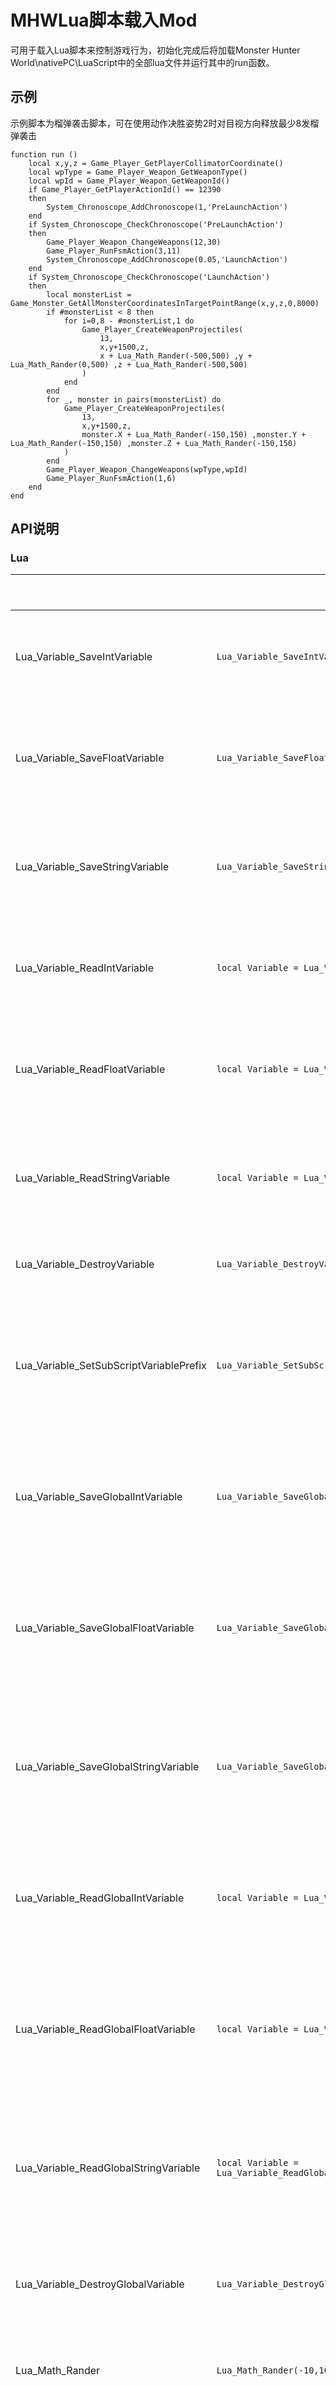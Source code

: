 # MHWLua脚本载入Mod

可用于载入Lua脚本来控制游戏行为，初始化完成后将加载Monster Hunter World\nativePC\LuaScript中的全部lua文件并运行其中的run函数。

## 示例

示例脚本为榴弹袭击脚本，可在使用动作决胜姿势2时对目视方向释放最少8发榴弹袭击

    function run ()
		local x,y,z = Game_Player_GetPlayerCollimatorCoordinate()
		local wpType = Game_Player_Weapon_GetWeaponType()
		local wpId = Game_Player_Weapon_GetWeaponId()
		if Game_Player_GetPlayerActionId() == 12390
		then
			System_Chronoscope_AddChronoscope(1,'PreLaunchAction')
		end
		if System_Chronoscope_CheckChronoscope('PreLaunchAction')
		then
			Game_Player_Weapon_ChangeWeapons(12,30)
			Game_Player_RunFsmAction(3,11)
			System_Chronoscope_AddChronoscope(0.05,'LaunchAction')
		end
		if System_Chronoscope_CheckChronoscope('LaunchAction')
		then
			local monsterList = Game_Monster_GetAllMonsterCoordinatesInTargetPointRange(x,y,z,0,8000)
			if #monsterList < 8 then
				for i=0,8 - #monsterList,1 do
					Game_Player_CreateWeaponProjectiles(
						13,
						x,y+1500,z,
						x + Lua_Math_Rander(-500,500) ,y + Lua_Math_Rander(0,500) ,z + Lua_Math_Rander(-500,500)
					)
				end
			end
			for _, monster in pairs(monsterList) do
				Game_Player_CreateWeaponProjectiles(
					13,
					x,y+1500,z,
					monster.X + Lua_Math_Rander(-150,150) ,monster.Y + Lua_Math_Rander(-150,150) ,monster.Z + Lua_Math_Rander(-150,150)
				)
			end
			Game_Player_Weapon_ChangeWeapons(wpType,wpId)
			Game_Player_RunFsmAction(1,6)
		end
	end

## API说明

### Lua
|                                   |示例							                                               |说明						                     |
|-----------------------------------|---------------------------------------------------------------|-------------------------------------|
|Lua_Variable_SaveIntVariable       |`Lua_Variable_SaveIntVariable('VariableName',10)`              |存入整数变量                          |
|Lua_Variable_SaveFloatVariable		|`Lua_Variable_SaveFloatVariable('VariableName',1.0)`            |存入浮点数变量                       |
|Lua_Variable_SaveStringVariable	|`Lua_Variable_SaveStringVariable('VariableName','VariableValue')`|存入字符串变量                      |
|Lua_Variable_ReadIntVariable       |`local Variable = Lua_Variable_ReadIntVariable('VariableName')`|读取整数变量                          |
|Lua_Variable_ReadFloatVariable		|`local Variable = Lua_Variable_ReadFloatVariable('VariableName')`|读取浮点数变量                      |
|Lua_Variable_ReadStringVariable	|`local Variable = Lua_Variable_ReadStringVariable('VariableName')`|读取字符串变量                     |
|Lua_Variable_DestroyVariable		|`Lua_Variable_DestroyVariable('VariableName')`                 |销毁变量                             |
|Lua_Variable_SetSubScriptVariablePrefix|`Lua_Variable_SetSubScriptVariablePrefix('SubScriptName')`  |设置子脚本变量前缀                             |
|Lua_Variable_SaveGlobalIntVariable     |`Lua_Variable_SaveGlobalIntVariable('VariableName',10)`              |存入全局整数变量              |
|Lua_Variable_SaveGlobalFloatVariable	|`Lua_Variable_SaveGlobalFloatVariable('VariableName',1.0)`            |存入全局浮点数变量         |
|Lua_Variable_SaveGlobalStringVariable	|`Lua_Variable_SaveGlobalStringVariable('VariableName','VariableValue')`|存入全局字符串变量            |
|Lua_Variable_ReadGlobalIntVariable     |`local Variable = Lua_Variable_ReadGlobalIntVariable('VariableName')`|读取全局整数变量              |
|Lua_Variable_ReadGlobalFloatVariable	|`local Variable = Lua_Variable_ReadGlobalFloatVariable('VariableName')`|读取全局浮点数变量        |
|Lua_Variable_ReadGlobalStringVariable	|`local Variable = Lua_Variable_ReadGlobalStringVariable('VariableName')`|读取全局字符串变量           |
|Lua_Variable_DestroyGlobalVariable		|`Lua_Variable_DestroyGlobalVariable('VariableName')`                 |销毁全局变量                   |
|Lua_Math_Rander					|`Lua_Math_Rander(-10,10)`                                      |获取随机数                             |
|Lua_Http_GetHttpData					|`local HttpData = Lua_Http_GetHttpData('http://luascript.alcedo.top/')`|获取指定网址的数据                      |
### 系统
|                                   |示例                                                           |说明                     |
|-----------------------------------|---------------------------------------------------------------|-------------------------------------|
|System_Keyboard_CheckKey			|`System_Keyboard_CheckKey(87)`                                 |检查按键是否按下，按键为VK码           |
|System_Keyboard_CheckDoubleKey		|`System_Keyboard_CheckDoubleKey(87)`                           |检查是否双击按键，按键为VK码           |
|System_Keyboard_CheckKeyIsPressed	|`System_Keyboard_CheckKeyIsPressed(87)`                        |检查按键是否处于按下状态，按键为VK码    |
|System_XboxPad_CheckKey			|`System_XboxPad_CheckKey(20)`                                  |检查Xbox手柄按键是否按下，按键详见对照表           |
|System_XboxPad_CheckDoubleKey		|`System_XboxPad_CheckDoubleKey(20)`                            |检查是否双击Xbox手柄按键，按键详见对照表           |
|System_XboxPad_CheckKeyIsPressed	|`System_XboxPad_CheckKeyIsPressed(20)`                         |检查Xbox手柄按键是否处于按下状态，按键详见对照表    |
|System_Chronoscope_AddChronoscope	|`System_Chronoscope_AddChronoscope(1.0,'ChronoscopeName')`     |创建计时器，需设定时间和计时器名称      |
|System_Chronoscope_CheckChronoscope|`System_Chronoscope_CheckChronoscope('ChronoscopeName')`       |检查指定名称的计时器是否到期,如果到期则删除计时器 |
|System_Chronoscope_CheckPresenceChronoscope|`System_Chronoscope_CheckPresenceChronoscope('ChronoscopeName')`|检查指定名称的计时器是存在 |
|System_Chronoscope_DelChronoscope	|`System_Chronoscope_DelChronoscope('ChronoscopeName')`           |删除指定名称的计时器    |
|System_Message_ShowMessage			|`System_Message_ShowMessage('Message')`       	                |向游戏内发送消息                      |
|System_Console_Info				|`System_Console_Info('Message')`       	                    |向控制台发送消息                      |
|System_Console_Error				|`System_Console_Error('Message')`       	                    |向控制台发送错误消息                  |
|System_LuaScript_Build				|`System_LuaScript_Build()`       	                            |获取LuaScript插件构建版本                  |
|System_LuaScript_Version			|`System_LuaScript_Version()`       	                        |获取LuaScript插件发行版本                  |
|System_DeBug_OpenDeBugConsole		|`System_DeBug_OpenDeBugConsole()`       	                    |打开调试控制台                       |
|System_DeBug_CloseDeBugConsole		|`System_DeBug_CloseDeBugConsole()`       	                    |关闭调试控制台                       |
|System_Memory_GetOffsetAddress		|`System_Memory_GetOffsetAddress('142153142','50')`       	                    |获取偏移内存地址                       |
|System_Memory_GetAddressData		|`System_Memory_GetAddressData('142351472','int')`       	                    |获取内存地址数据                       |
|System_Memory_SetAddressData		|`System_Memory_SetAddressData('142351472','int',50)`       	                    |写入内存地址数据                       |
|System_GetUUID		                |`System_GetUUID()`       	                                     |获取UUID                       |

### 玩家
|                                         |示例							                                         |说明						   |
|-----------------------------------------|----------------------------------------------------------|------------------|
|Game_Player_GetPlayerCoordinate          |`local x,y,z = Game_Player_GetPlayerCoordinate()`         |获取玩家坐标       |
|Game_Player_SetPlayerCoordinate          |`Game_Player_SetPlayerCoordinate(1.0,1.0,1.0)`            |设置玩家坐标       |
|Game_Player_GetPlayerHookCoordinate      |`local x,y,z = Game_Player_GetPlayerHookCoordinate()`     |获取玩家钩爪坐标   |
|Game_Player_GetPlayerCollimatorCoordinate|`local x,y,z = Game_Player_GetPlayerCollimatorCoordinate()`|获取准星坐标      |
|Game_Player_GetPlayerParabolaCollimatorCoordinate|`local x,y,z = Game_Player_GetPlayerParabolaCollimatorCoordinate()`|获取抛物线准星坐标      |
|Game_Player_GetPlayerWeaponCoordinate    |`local x,y,z = Game_Player_GetPlayerWeaponCoordinate()`   |获取武器坐标       |
|Game_Player_GetPlayerIncrementCoordinate |`local x,y,z = Game_Player_GetPlayerIncrementCoordinate()`|获取坐标运动增量   |
|Game_Player_GetPlayerNavigationCoordinate|`local x,y,z = Game_Player_GetPlayerNavigationCoordinate()`|获取导航坐标      |
|Game_Player_GetPlayerVisualCoordinate    |`local x,y,z = Game_Player_GetPlayerVisualCoordinate()`   |获取视角相机坐标    |
|Game_Player_SetPlayerVisualCoordinate    |`Game_Player_SetPlayerVisualCoordinate(1.0,1.0,1.0)`      |设置玩家视角相机坐标|
|Game_Player_UnbindPlayerVisualCoordinate |`Game_Player_UnbindPlayerVisualCoordinate()`              |解除玩家视角相机坐标设置|
|Game_Player_GetPlayerVisualDistance      |`Game_Player_GetPlayerVisualDistance()`                   |获取视角相机距离    |
|Game_Player_GetPlayerVisualHeight        |`Game_Player_GetPlayerVisualHeight()`                     |获取视角相机高度    |
|Game_Player_SetPlayerVisualDistance      |`Game_Player_SetPlayerVisualDistance()`                   |设置视角相机距离    |
|Game_Player_SetPlayerVisualHeight        |`Game_Player_SetPlayerVisualHeight()`                     |设置视角相机高度    |
|Game_Player_CheckAimingStatus            |`Game_Player_CheckAimingStatus()`                         |检查是否处于瞄准状态|
|Game_Player_AddEffect                    |`Game_Player_AddEffect(0,0)`                              |为玩家添加特效     |
|Game_Player_GetPlayerActionId            |`Game_Player_GetPlayerActionId()`                         |获取玩家动作ID     |
|Game_Player_GetPlayerAngle               |`Game_Player_GetPlayerAngle()`                            |获取玩家面向角度   |
|Game_Player_Weapon_GetWeaponId           |`Game_Player_Weapon_GetWeaponId()`                        |获取玩家武器ID     |
|Game_Player_Weapon_GetWeaponType         |`Game_Player_Weapon_GetWeaponType()`                      |获取玩家武器类型   |
|Game_Player_Weapon_ChangeWeapons         |`Game_Player_Weapon_ChangeWeapons(0,20)`                  |更换玩家的武器（武器类型，武器id）   |
|Game_Player_Weapon_CompleteChangeWeapons |`Game_Player_Weapon_CompleteChangeWeapons(0,20)`          |完全更换玩家的武器（武器类型，武器id）   |
|Game_Player_Weapon_GetOrnamentsCoordinate|`local x,y,z = Game_Player_Weapon_GetOrnamentsCoordinate()`|获取玩家武器装饰物坐标|
|Game_Player_Weapon_GetOrnamentsSize      |`local x,y,z = Game_Player_Weapon_GetOrnamentsSize()`     |获取玩家武器装饰物模型大小|
|Game_Player_Weapon_SetOrnamentsCoordinate|`Game_Player_Weapon_SetOrnamentsCoordinate(100,100,100)`  |设置玩家武器装饰物坐标|
|Game_Player_Weapon_SetOrnamentsSize      |`Game_Player_Weapon_SetOrnamentsSize(1.5,1.5,1.5)`        |设置玩家武器装饰物模型大小|
|Game_Player_Weapon_DecontrolOrnamentsCoordinate|`Game_Player_Weapon_DecontrolOrnamentsCoordinate()` |解除玩家武器装饰物坐标设置|
|Game_Player_Weapon_DecontrolOrnamentsSize|`Game_Player_Weapon_DecontrolOrnamentsSize()`             |解除玩家武器装饰物模型大小设置|
|Game_Player_Weapon_GetMainWeaponCoordinate|`local x,y,z = Game_Player_Weapon_GetMainWeaponCoordinate()`|获取玩家主武器坐标|
|Game_Player_Weapon_GetMainWeaponSize      |`local x,y,z = Game_Player_Weapon_GetMainWeaponSize()`     |获取玩家主武器模型大小|
|Game_Player_Weapon_SetMainWeaponCoordinate|`Game_Player_Weapon_SetMainWeaponCoordinate(100,100,100)`  |设置玩家主武器坐标|
|Game_Player_Weapon_SetMainWeaponSize      |`Game_Player_Weapon_SetMainWeaponSize(1.5,1.5,1.5)`        |设置玩家主武器模型大小|
|Game_Player_Weapon_DecontrolMainWeaponCoordinate|`Game_Player_Weapon_DecontrolMainWeaponCoordinate()` |解除玩家主武器坐标设置|
|Game_Player_Weapon_DecontrolMainWeaponSize|`Game_Player_Weapon_DecontrolMainWeaponSize()`             |解除玩家主武器模型大小设置|
|Game_Player_Weapon_GetSecondaryWeaponCoordinate|`local x,y,z = Game_Player_Weapon_GetSecondaryWeaponCoordinate()`|获取玩家副武器坐标|
|Game_Player_Weapon_GetSecondaryWeaponSize|`local x,y,z = Game_Player_Weapon_GetSecondaryWeaponSize()`     |获取玩家副武器模型大小|
|Game_Player_Weapon_SetSecondaryWeaponCoordinate|`Game_Player_Weapon_SetSecondaryWeaponCoordinate(100,100,100)`  |设置玩家副武器坐标|
|Game_Player_Weapon_SetSecondaryWeaponSize|`Game_Player_Weapon_SetSecondaryWeaponSize(1.5,1.5,1.5)`        |设置玩家副武器模型大小|
|Game_Player_Weapon_DecontrolSecondaryWeaponCoordinate|`Game_Player_Weapon_DecontrolSecondaryWeaponCoordinate()` |解除玩家副武器坐标设置|
|Game_Player_Weapon_DecontrolSecondaryWeaponSize|`Game_Player_Weapon_DecontrolSecondaryWeaponSize()`             |解除玩家副武器模型大小设置|
|Game_Player_Weapon_CharacteristicIntValue|`Game_Player_Weapon_CharacteristicIntValue('2d24')`       |获取玩家武器特殊数值(整数)   |
|Game_Player_Weapon_CharacteristicFloatValue|`Game_Player_Weapon_CharacteristicFloatValue('2d24')`       |获取玩家武器特殊数值(浮点)   |
|Game_Player_Weapon_CharacteristicByteValue|`Game_Player_Weapon_CharacteristicByteValue('2d24')`       |获取玩家武器特殊数值(浮点)   |
|Game_Player_Weapon_GetHitCoordinate|`Game_Player_Weapon_GetHitCoordinate()`       |获取玩家武器命中的坐标   |
|Game_Player_GetFsmData                   |`local type,id = Game_Player_GetFsmData()`                |获取玩家当前派生动作信息   |
|Game_Player_RunFsmAction                 |`Game_Player_RunFsmAction(3,5)`                           |执行指定对象的派生动作，第一个参数为对象（玩家1，武器3）第二个参数为派生动作Id   |
|Game_Player_CheckRunFsmActionOver        |`Game_Player_CheckRunFsmActionOver()`                     |检查执行的派生动作是否结束  |
|Game_Player_GetPlayerHealth              |`local BasicHealth,MaxHealth,Health = Game_Player_GetPlayerHealth()`|获取玩家血量信息（基础，最大，当前）   |
|Game_Player_SetPlayerCurrentHealth       |`Game_Player_SetPlayerCurrentHealth(10)`                  |设置玩家当前血量   |
|Game_Player_SetPlayerBasicHealth         |`Game_Player_SetPlayerBasicHealth(100)`                   |设置玩家基础血量0-150   |
|Game_Player_GetPlayerEndurance           |`local MaxEndurance,Endurance = Game_Player_GetPlayerEndurance()` |获取玩家耐力信息（最大，当前）   |
|Game_Player_SetPlayerCurrentEndurance    |`Game_Player_SetPlayerCurrentEndurance(50)`               |设置玩家当前耐力   |
|Game_Player_SetPlayerMaxEndurance        |`Game_Player_SetPlayerMaxEndurance(25)`                   |设置玩家最大耐力25-150  |
|Game_Player_GetPlayerRoleInfo            |`local name,hr,mr = Game_Player_GetPlayerRoleInfo()`      |获取玩家角色信息   |
|~~Game_Player_CreateProjectiles~~        |`Game_Player_CreateProjectiles(12,startX,startY,startZ,endX,endY,endZ)`|1.0.7弃用，请使用特定对象的方法 |
|Game_Player_CreateWeaponProjectiles      |`Game_Player_CreateWeaponProjectiles(12,startX,startY,startZ,endX,endY,endZ)`|生成玩家武器投射物（投射物id,起始坐标,结束坐标） |
|Game_Player_CreateBowgunProjectiles      |`Game_Player_CreateBowgunProjectiles(12,startX,startY,startZ,endX,endY,endZ)`|生成玩家手弩投射物（投射物id,起始坐标,结束坐标） |
|Game_Player_GetPlayerBuffDuration        |`local buffDuration = Game_Player_GetPlayerBuffDuration('BuffName')`|获取玩家Buff剩余时间   |
|Game_Player_SetPlayerBuffDuration        |`Game_Player_SetPlayerBuffDuration('BuffName',20)`           |设置玩家Buff持续时间   |
|Game_Player_GetMonstersHateToPlayers     |`Game_Player_GetMonstersHateToPlayers()`                  |获取对玩家仇恨的怪物   |
|Game_World_GetMapId                      |`Game_World_GetMapId()`                                   |获取地图ID        |

### 怪物
|                                         |示例                                                      |说明						   |
|-----------------------------------------|----------------------------------------------------------|------------------|
|Game_Monster_SetFilter                   |`Game_Monster_SetFilter(1,0)`                             |设置怪物筛选器     |
|Game_Monster_DisableFilter               |`Game_Monster_DisableFilter()`                            |清除怪物筛选器     |
|Game_Monster_SetBehaviorOfNavigationMonsters|`Game_Monster_SetBehaviorOfNavigationMonsters(20)`     |设置导航标记的怪物的行为,不受筛选器影响     |
|Game_Monster_KillNavigationMarkMonster   |`Game_Monster_KillNavigationMarkMonster()`               |杀死导航标记的怪物,受筛选器影响，返回是否成功击杀 |
|Game_Monster_AddDebuffToNavigationMarkMonster|`Game_Monster_AddDebuffToNavigationMarkMonster('Sleep')`|为导航标记的怪物添加异常状态,不受筛选器影响     |
|Game_Monster_SetBehaviorOfNearestMonsters|`Game_Monster_SetBehaviorOfNearestMonsters(20)`           |设置距离最近的怪物的行为,不受筛选器影响     |
|Game_Monster_KillNearestMonster          |`Game_Monster_KillNearestMonster()`                       |杀死距离最近的怪物,受筛选器影响，返回是否成功击杀 |
|Game_Monster_KillNearestMonsterInRange   |`Game_Monster_KillNearestMonsterInRange(0,2000)`         |杀死范围内距离最近的怪物,受筛选器影响，返回是否成功击杀 |
|Game_Monster_KillLastHitMonster          |`Game_Monster_KillLastHitMonster()`                       |杀死最后一次击中的怪物,不受筛选器影响，返回是否成功击杀 |
|Game_Monster_KillAllMonsterInRange       |`Game_Monster_KillAllMonsterInRange(0,2000)`              |杀死范围内所有的怪物,受筛选器影响 |
|Game_Monster_AddDebuffNearestMonster     |`Game_Monster_AddDebuffNearestMonster('Sleep')`           |为距离最近的怪物添加异常状态,不受筛选器影响     |
|Game_Monster_AddDebuffNearestMonsterInRange|`Game_Monster_AddDebuffNearestMonsterInRange('Sleep',0,2000)`|为距离最近的怪物添加异常状态,不受筛选器影响     |
|Game_Monster_SetBehaviorOfLastHitMonsters|`Game_Monster_SetBehaviorOfLastHitMonsters(20)`           |设置最后一次击中的怪物的行为,不受筛选器影响     |
|Game_Monster_AddDebuffLastHitMonster     |`Game_Monster_AddDebuffLastHitMonster('Sleep')`           |为最后一次击中的怪物添加异常状态,不受筛选器影响     |
|Game_Monster_AddDebuffToAllMonsterInRange|`Game_Monster_AddDebuffToAllMonsterInRange('Sleep',0,200)`|为范围内所有的怪物添加异常状态,受筛选器影响     |
|Game_Monster_GetNavigationMonsterCoordinates|`local x,y,z = Game_Monster_GetNavigationMonsterCoordinates()`|获取导航的怪物的坐标       |
|Game_Monster_GetNearestMonsterCoordinates|`local x,y,z = Game_Monster_GetNearestMonsterCoordinates()`|获取距离最近的怪物的坐标       |
|Game_Monster_GetLastHitMonsterCoordinates|`local x,y,z = Game_Monster_GetLastHitMonsterCoordinates()`|获取最后一次击中的怪物的坐标       |
|Game_Monster_GetAllMonsterCoordinatesInRange|`local monsterList = Game_Monster_GetAllMonsterCoordinatesInRange(0,1000)`|获取范围内所有怪物的坐标，受筛选器影响，包含属性X,Y,Z,Id,SubId,Ptr     |
|Game_Monster_GetAllMonsterHealthInRange|`local monsterList = Game_Monster_GetAllMonsterHealthInRange(0,1000)`|获取范围内所有怪物的生命，受筛选器影响，包含属性Health,MaxHealth,Id,SubId,Ptr     |
|~Game_Monster_GetAllMonsterDebuffInRange~|`local monsterList = Game_Monster_GetAllMonsterDebuffInRange(0,1000)`|获取范围内所有怪物的异常状态，受筛选器影响，包含属性异常状态表...,Id,SubId,Ptr     |
|Game_Monster_GetAllMonsterCoordinatesInTargetPointRange|`local monsterList = Game_Monster_GetAllMonsterCoordinatesInTargetPointRange(100,100,100,0,1000)`|获取指定点范围内所有怪物的坐标，受筛选器影响，包含属性X,Y,Z,Id,SubId,Ptr     |
|Game_Monster_GetAllMonsterHealthInTargetPointRange|`local monsterList = Game_Monster_GetAllMonsterHealthInTargetPointRange(100,100,100,0,1000)`|获取指定点范围内所有怪物的生命，受筛选器影响，包含属性Health,MaxHealth,Id,SubId,Ptr     |
|~Game_Monster_GetAllMonsterDebuffInTargetPointRange~|`local monsterList = Game_Monster_GetAllMonsterDebuffInTargetPointRange(100,100,100,0,1000)`|获取指定点范围内所有怪物的异常状态，受筛选器影响，包含属性异常状态表...,Id,SubId,Ptr     |
|Game_Monster_GetAllMonsterCoordinates|`local monsterList = Game_Monster_GetAllMonsterCoordinates()`|获取所有怪物的坐标，受筛选器影响，包含属性X,Y,Z,Id,SubId,Ptr     |
|Game_Monster_GetAllMonsterHealth|`local monsterList = Game_Monster_GetAllMonsterHealth()`|获取所有怪物的生命，受筛选器影响，包含属性Health,MaxHealth,Id,SubId,Ptr     |
|~Game_Monster_GetAllMonsterDebuff~|`local monsterList = Game_Monster_GetAllMonsterDebuff()`|获取所有怪物的异常状态，受筛选器影响，包含属性异常状态表...,Id,SubId,Ptr     |


### 环境生物
|                                         |示例                                                      |说明						   |
|-----------------------------------------|----------------------------------------------------------|------------------|
|Game_Environmental_SetFilter             |`Game_Environmental_SetFilter(1,0)`                       |设置环境生物筛选器  |
|Game_Environmental_DisableFilter         |`Game_Environmental_DisableFilter()`                      |清除环境生物筛选器  |
|Game_Environmental_SetAllEnvironmentalCoordinatesInRange|`Game_Environmental_SetAllEnvironmentalCoordinatesInRange(100.0,100.0,100.0,0,1000)`|设置范围内所有环境生物的坐标,受筛选器影响  |
|Game_Environmental_GetAllEnvironmentalCoordinatesInRange|`local environmentalList = Game_Environmental_GetAllEnvironmentalCoordinatesInRange(0,1000)`|获取范围内所有环境生物的坐标，受筛选器影响，包含属性X,Y,Z,Id,SubId  |


## 数据表

## 怪物异常状态
|状态名         |说明	     |
|---------------|-----------|
|Retrea         |撤退       |
|Covet          |垂涎       |
|Dizziness      |眩晕       |
|Paralysis      |麻痹       |
|Sleep          |睡眠       |
|Anesthesia     |麻醉       |
|Poisoning      |中毒       |
|Ride           |骑乘       |
|Ridedowna      |骑乘倒地   |
|Reducebreath   |减气       |
|Explode        |爆破       |
|Flicker        |闪光       |
|FlickerG       |闪光G      |
|Smoke          |烟雾       |
|Foreignodor    |异臭       |
|Traphole       |落穴       |
|Stasistrap     |麻痹陷阱   |

## 玩家Buff名称
|Buff名称                           |说明             |
|-----------------------------------|----------------|
|Whistle Self Improvement			|笛·自我强化      |
|Whistle Attack Up					|笛·攻击力UP大    |
|Whistle Health Up					|笛·体力UP大      |
|Whistle Stamina Use Reduced		|笛·耐力消耗减轻大 |
|Whistle All Wind Pressure Negated	|笛·风压无效       |
|Whistle Defense Up					|笛·防御力UP大       |
|Whistle Tool Use Drain Reduced		|笛·特殊道具消耗减轻大|
|Whistle Recovery Up				|笛·体力回复速度UP大|
|Whistle Earplugs					|笛·听觉保护大    |
|Whistle Divine Protection			|笛·精灵王的加护  |
|Whistle Scoutfly Power Up			|笛·导虫追踪力强化|
|Whistle Envir. Damage Negated		|笛·地形伤害无效  |
|Whistle Stun Negated				|笛·晕厥无效     |
|Whistle Paralysis Negated			|笛·麻痹无效     |
|Whistle Tremors Negated			|笛·震动无效     |
|Whistle Much/Water/Deep Snow Res	|笛·适应泥沙水场深雪|
|Whistle Fire Res Up				|笛·火属性防御UP大|
|Whistle Water Res Up				|笛·水属性防御UP大|
|Whistle Thunder Res Up				|笛·雷属性防御UP大|
|Whistle Ice Res Up					|笛·冰属性防御UP大|
|Whistle Dragon Res Up				|笛·龙属性防御UP大|
|Whistle Elemental Attack Boost		|笛·属性攻击力提升|
|Whistle Blight Negated				|笛·全属性异常状态无效|
|Whistle Knockbacks Negated			|笛·后仰无效|
|Whistle Blight Resistance Up		|笛·全属性防御强化|
|Whistle Affinity Up				|笛·会心率提升|
|Whistle All Ailments Negated		|笛·全状态异常无效|
|Whistle Abnormal Status Atk. Increase|笛·异常攻击力提升|
|Whistle Max Stamina Up / Recovery	|笛·耐力最大值UP与回复|
|Whistle Extended Health Recovery	|笛·体力最大值UP与回复|
|Whistle Speed Boost / Evade Window Up|笛·速度与回避性能UP|
|Whistle Elemental Effectiveness	|笛·属性效果提升|
|Palico Resuscitate					|猫·复苏|
|Palico Attack Up					|猫·攻击力UP大|
|Palico Defense Up					|猫·防御力UP大|
|Palico Affinity Up					|猫·会心率提升|
|Palico Recovery Up					|猫·恢复速度UP|
|Palico Health Up					|猫·体力UP|
|Palico Stamina Up					|猫·耐力消耗减轻|
|Palico Divine Protection			|猫·精灵王加护|
|Palico Stun Negated				|猫·晕厥无效|
|Palico Thunder Negated				|猫·麻痹无效|
|Palico Seismic						|猫·耐震|
|Palico Hearing Protection			|猫·听觉保护|
|Fire Blight						|火属性异常|
|Thunder Blight						|雷属性异常|
|Water Blight						|水属性异常|
|Ice Blight							|冰属性异常|
|Dragon Blight						|龙属性异常|
|Bleed								|撕裂伤害|
|Effuvial							|瘴气伤害|
|Poison								|中毒|
|High Poison						|猛毒|
|Blastscourge						|爆破黏菌|
|Defense Down						|防御下降|
|Whistle Down						|属性耐性下降|
|Prohibited Articles				|禁止使用物品|
|blasting Blight					|爆破属性异常|
|Bleed Recovery						|撕裂恢复|
|Dash Juice							|强走药|
|Wiggle Litch						|耐力雷虫|
|Recovery Up						|活力剂|
|Might Seed							|怪力种子|
|Adamant Seed						|忍耐种子|
|Demon Powder						|鬼人粉尘|
|Hardshell Powder					|硬化粉尘|
|Attack +12							|攻击力+12|
|Defense +30						|防御力+30|
|Cool Drink							|冷饮|
|Hot Drink							|热饮|
|Hot Springs: HP Regen				|温泉：HP回复|
|Hot Springs: Cold Res				|温泉：寒冷耐性|
|Thawpuff: Ice Res					|冰耐草：冰耐性提升|
|Powercone							|鬼毬果：攻击力up|
|Encouraging						|振奋|
|Surrender							|不屈|
|Slip By Strengthening				|滑走强化|
|Attacks On The Defensive			|攻击守势|
|Turn Calamity Into Blessing		|转祸为福|
|Challenger							|挑战者|
|Resentment							|怨恨|
|Cat Rest							|猫的休息术|
|Snowman Head						|雪人头|
|Snowman Head Duration				|雪人头持续时间|

## Xbox手柄按键对应Id表
|Id     |按键       |
|-------|-----------|
|0      |左摇杆上推  |
|1      |左摇杆右推  |
|2      |左摇杆下推  |
|3      |左摇杆左推  |
|4      |左摇杆按下  |
|5      |右摇杆上推  |
|6      |右摇杆右推  |
|7      |右摇杆下推  |
|8      |右摇杆左推  |
|9      |右摇杆按下  |
|10     |LT         |
|11     |RT         |
|12     |LB         |
|13     |RB         |
|14     |上         |
|15     |右         |
|16     |下         |
|17     |左         |
|18     |Y          |
|19     |B          |
|20     |A          |
|21     |X          |
|22     |窗口       |
|23     |菜单       |

